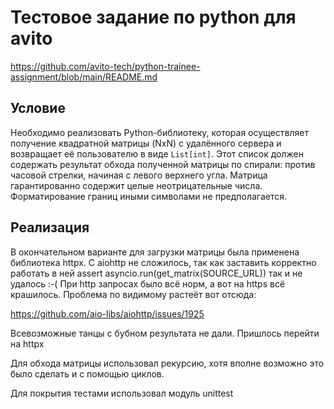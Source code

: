 # Тестовое задание по python для avito
https://github.com/avito-tech/python-trainee-assignment/blob/main/README.md


## Условие

Необходимо реализовать Python-библиотеку, которая осуществляет получение квадратной матрицы (NxN) с удалённого сервера и возвращает её пользователю в виде `List[int]`. Этот список должен содержать результат обхода полученной матрицы по спирали: против часовой стрелки, начиная с левого верхнего угла.
Матрица гарантированно содержит целые неотрицательные числа. Форматирование границ иными символами не предполагается.

## Реализация

В окончательном варианте для загрузки матрицы была применена библиотека httpx. C aiohttp не сложилось, так как заставить корректно работать в ней assert asyncio.run(get_matrix(SOURCE_URL)) так и не удалось :-( При http запросах было всё норм, а вот на https всё крашилось. Проблема по видимому растеёт вот отсюда:  

https://github.com/aio-libs/aiohttp/issues/1925

Всевозможные танцы с бубном результата не дали. Пришлось перейти на httpx

Для обхода матрицы использовал рекурсию, хотя вполне возможно это было сделать и с помощью циклов.

Для покрытия тестами использовал модуль unittest

